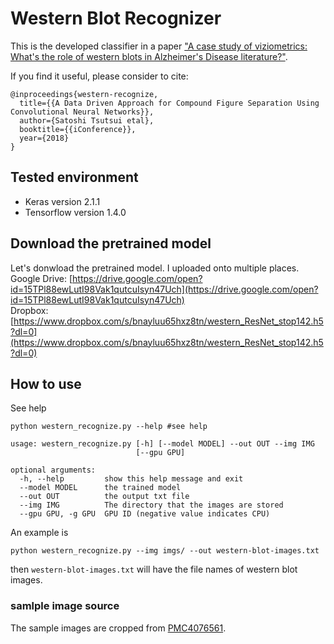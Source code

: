 Western Blot Recognizer
================
This is the developed classifier in a paper ["A case study of viziometrics: What's the role of western blots in Alzheimer's Disease literature?"](link). 

If you find it useful, please consider to cite: 
```
@inproceedings{western-recognize,
  title={{A Data Driven Approach for Compound Figure Separation Using Convolutional Neural Networks}},
  author={Satoshi Tsutsui etal},
  booktitle={{iConference}},
  year={2018}
}
```

Tested environment
------------------
-  Keras version 2.1.1
-  Tensorflow version 1.4.0

Download the pretrained model
------------------
Let's donwload the pretrained model. I uploaded onto multiple places.  
Google Drive: [https://drive.google.com/open?id=15TPl88ewLutI98Vak1qutcuIsyn47Uch](https://drive.google.com/open?id=15TPl88ewLutI98Vak1qutcuIsyn47Uch)  
Dropbox: [https://www.dropbox.com/s/bnayluu65hxz8tn/western_ResNet_stop142.h5?dl=0](https://www.dropbox.com/s/bnayluu65hxz8tn/western_ResNet_stop142.h5?dl=0)

How to use
-----------------
See help
```
python western_recognize.py --help #see help

usage: western_recognize.py [-h] [--model MODEL] --out OUT --img IMG
                            [--gpu GPU]

optional arguments:
  -h, --help         show this help message and exit
  --model MODEL      the trained model
  --out OUT          the output txt file
  --img IMG          The directory that the images are stored
  --gpu GPU, -g GPU  GPU ID (negative value indicates CPU)
```
An example is 
```
python western_recognize.py --img imgs/ --out western-blot-images.txt
```
then  `western-blot-images.txt` will have the file names of western blot images. 


### samlple image source
The sample images are cropped from [PMC4076561](https://www.ncbi.nlm.nih.gov/pmc/articles/PMC4076561/figure/fig5/). 
